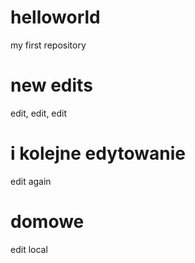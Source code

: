 # helloworld
my first repository

# new edits
edit, edit, edit

# i kolejne edytowanie
edit again

# domowe
edit local
